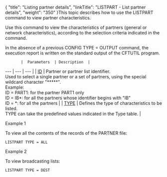 {
    "title": "Listing  partner details",
    "linkTitle": "LISTPART - List partner details",
    "weight": "350"
}This topic describes how to use the LISTPART command to view partner
characteristics.

Use this command to view the characteristics of partners
(general or network characteristics), according to the selection criteria
indicated in the command.

In the absence of a previous CONFIG TYPE = OUTPUT command,
the execution report is written on the standard output of the CFTUTIL
program.


           |  Parameters  | Description  |
 --- | --- | --- |
|  <a href="../../../command_summary/parameter_intro/id">ID</a>  |  Partner or partner list identifier.<br/>Used to select a single partner or a set of partners, using the special wildcard character "*****".<br/>Example:<br/>ID = PART1: for the partner PART1 only<br /> ID = IB*: for all the partners whose identifier begins with "IB"<br /> ID = *: for all the partners  |
|  <a href="../../../command_summary/parameter_intro/type">TYPE</a>  |  Defines the type of characteristics to be listed.<br/>TYPE can take the predefined values indicated in the Type table.  |


Example 1

To view all the contents of the records of the PARTNER
file:

```
LISTPART TYPE = ALL
```

Example 2

To view broadcasting lists:

```
LISTPART TYPE = DEST
```
